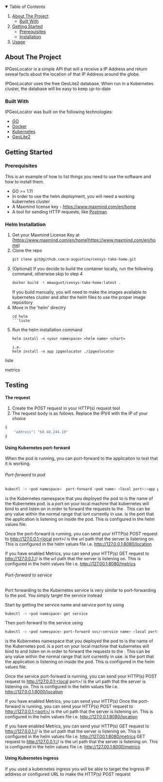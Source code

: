 <!-- TABLE OF CONTENTS -->
<details open="open">
  <summary>Table of Contents</summary>
  <ol>
    <li>
      <a href="#about-the-project">About The Project</a>
      <ul>
        <li><a href="#built-with">Built With</a></li>
      </ul>
    </li>
    <li>
      <a href="#getting-started">Getting Started</a>
      <ul>
        <li><a href="#prerequisites">Prerequisites</a></li>
        <li><a href="#installation">Installation</a></li>
      </ul>
    </li>
    <li><a href="#usage">Usage</a></li>
  </ol>
</details>



<!-- ABOUT THE PROJECT -->
## About The Project

IPGeoLocator is a simple API that will a receive a IP Address and return seveal facts about the location of that IP Address around the globe.

IPGeoLocator uses the free GeoLite2 database. When run in a Kubernetes cluster, the database will be easy to keep up-to-date

### Built With

IPGeoLocator was built on the following technologies:
* [GO](https://golang.org/)
* [Docker](https://www.docker.com/)
* [Kubernetes](https://kubernetes.io/)
* [GeoLite2](https://www.maxmind.com/en/home)



<!-- GETTING STARTED -->
## Getting Started

### Prerequisites

This is an example of how to list things you need to use the software and how to install them.
* GO >= 1.11
* In order to use the helm deployment, you will need a working kubernetes cluster
* A Maxmind license key - https://www.maxmind.com/en/home
* A tool for sending HTTP requests, like [Postman](https://www.postman.com/downloads/)

### Helm  Installation

1. Get your Maxmind License Key at [https://www.maxmind.com/en/home]https://www.maxmind.com/en/home)
2. Clone the repo
   ```sh
   git clone git@github.com:m-augustine/censys-take-home.git
   ```
3. (Optional) If you decide to build the container locally, run the following command, otherwise skip to step 4
   ```sh
   docker build -t mmaugust/censys-take-home:latest .
   ```
   If you build manually, you will need to make the images available to kubernetes cluster and alter the helm files to use the proper image repository
4. Move in the 'helm' directry
   ```JS
   cd helm
   ```liste
5. Run the helm installation command
   ```JS
   helm install -n <your namespace> <helm name> <chart>
   
   i.e.
   helm install -n app ipgeolocator ./ipgeolocator
   ```
liste
<!-- USAGE EXAMPLES -->metrics
## Testing

#### The request
1. Create the POST request in your HTTP(s) request tool
2. The request body is as follows. Replace the IPV4 with the IP of your choice
```sh
{
	"address": "68.48.244.19"
}
   ```
 #### Using Kubernetes port-forward
When the pod is running, you can port-forward to the application to test that it is working. 

###### Port-forward to pod
```sh
kubectl -n <pod namespace>  port-forward <pod name> <local port>:<app port>
   ```
<pod namepsace>  is the Kubernetes namespace that you deployed the pod to
<pod name>  is the name of the Kubernetes pod.
<local port> is a port on your local machine that kubernetes will bind to and listen on in order to forward the requests to the <app port>. This can be any value within the normal range that isnt currently in use. 
<app port>  is the port that the application is listening on inside the pod. This is configured in the helm values file.
  
 Once the port-forward is running, you can send your HTTP(s) POST request to http://127.0.0.1:<local port>/<app url path>
  <app url path> is the url path that the server is listening on. This is configured in the helm values file
  i.e.   http://127.0.0.1:8080/location
  
  If you have enabled Metrics, you can send your HTTP(s) GET request to http://127.0.0.1:/<local port>/<metrics url path>
  <metrics url path> is the url path that the server is listening on. This is configured in the helm values file
  i.e. http://127.00.1:8080/metrics



###### Port-forward to service

Port forwarding to the Kubernetes service is very similar to port-forwarding to the pod. You simply target the service instead

Start by getting the service name and service port by using
```sh
kubectl -n <pod namespace> get service
   ```
   
 Then port-forward to the service using
 ```sh
kubectl -n <pod namespace> port-forward svc/<service name> <local port>:<service port>
   ```
     
<pod namepsace>  is the Kubernetes namespace that you deployed the pod to
<pod name>  is the name of the Kubernetes pod.
<local port> is a port on your local machine that kubernetes will bind to and listen on in order to forward the requests to the <app port>. This can be any value within the normal range that isnt currently in use. 
<service port>  is the port that the application is listening on inside the pod. This is configured in the helm values file.
  
 Once the service port-forward is running, you can send your HTTP(s) POST request to http://127.0.0.1:<local port>/<app url path>
  <app url path> is the url path that the server is listening on. This is configured in the helm values file
  i.e.   http://127.0.0.1:8000/location
  
  If you have enabled Metrics, you can send your HTTP(s)  Once the port-forward is running, you can send your HTTP(s) POST request to http://127.0.0.1:<port>/<app url path>
  <app url path> is the url path that the server is listening on. This is configured in the helm values file
  i.e.   http://127.0.0.1:8080/location
  
  If you have enabled Metrics, you can send your HTTP(s) GET request to http://127.0.0.1:/<port>/<metrics url path>
  <metrics url path> is the url path that the server is listening on. This is configured in the helm values file
  i.e. http://127.00.1:8080/metrics
GET request to http://127.0.0.1:/<local port>/<metrics url path>
  <metrics url path> is the url path that the server is listening on. This is configured in the helm values file
  i.e. http://127.00.1:8000/metrics


#### Using Kubernetes ingress

If you used a kubernetes ingress you will be able to target the Ingress IP address or configured URL  to make the HTTP(s) POST request




